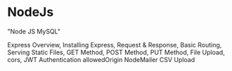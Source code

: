 # NodeJs

"Node JS MySQL"	

Express Overview,
Installing Express,
Request & Response,
Basic Routing,
Serving Static Files,
GET Method,
POST Method,
PUT Method,
File Upload,
cors,
JWT Authentication
allowedOrigin
NodeMailer
CSV Upload

